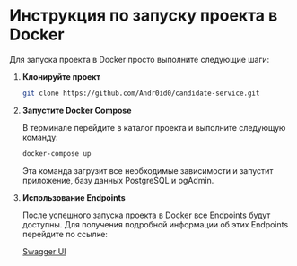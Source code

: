 # Инструкция по запуску проекта в Docker

Для запуска проекта в Docker просто выполните следующие шаги:

1. **Клонируйте проект**

   ```bash
   git clone https://github.com/Andr0id0/candidate-service.git
   ```

2. **Запустите Docker Compose**

   В терминале перейдите в каталог проекта и выполните следующую команду:

   ```bash
   docker-compose up
   ```

   Эта команда загрузит все необходимые зависимости и запустит приложение, базу данных PostgreSQL и pgAdmin.

3. **Использование Endpoints**

   После успешного запуска проекта в Docker все Endpoints будут доступны. Для получения подробной информации об этих Endpoints перейдите по ссылке:

   [Swagger UI](http://localhost:8080/swagger-ui/index.html)

